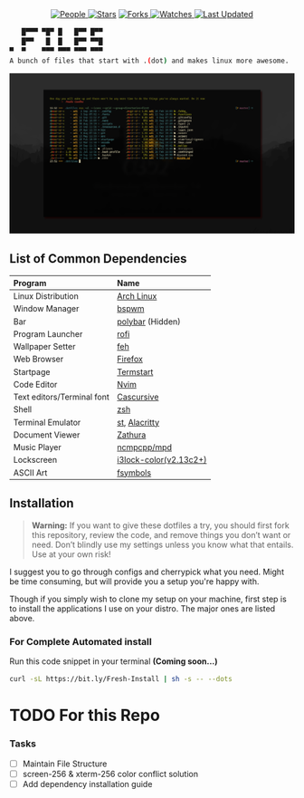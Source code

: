 <div align = "center">
   <a href="https://github.com/adityastomar67/.dotfiles/graphs/contributors">
   <img alt="People" src="https://img.shields.io/github/contributors/adityastomar67/.dotfiles?style=flat&color=ffaaf2&label=People"> </a>

   <a href="https://github.com/adityastomar67/.dotfiles/stargazers">
   <img alt="Stars" src="https://img.shields.io/github/stars/adityastomar67/.dotfiles?style=flat&color=98c379&label=Stars"></a>

   <a href="https://github.com/adityastomar67/.dotfiles/network/members">
   <img alt="Forks" src="https://img.shields.io/github/forks/adityastomar67/.dotfiles?style=flat&color=66a8e0&label=Forks"> </a>

   <a href="https://github.com/adityastomar67/.dotfiles/watchers">
   <img alt="Watches" src="https://img.shields.io/github/watchers/adityastomar67/.dotfiles?style=flat&color=f5d08b&label=Watches"> </a>

   <a href="https://github.com/adityastomar67/.dotfiles/pulse">
   <img alt="Last Updated" src="https://img.shields.io/github/last-commit/adityastomar67/.dotfiles?style=flat&color=e06c75&label="> </a>
</div>

```bash
   █▀▀▀ ▀█▀ █   █▀▀ █▀▀
   █▀▀   █  █   █▀▀ ▀▀█
▀  ▀    ▀▀▀ ▀▀▀ ▀▀▀ ▀▀▀
A bunch of files that start with .(dot) and makes linux more awesome.
```

![Screenshot](https://github.com/adityastomar67/.dotfiles/blob/master/bin/img/Screenshot.png)

## List of Common Dependencies

| Program                             | Name                                                                                                                           |
| :---                                | :---                                                                                                                           |
| Linux Distribution                  | [Arch Linux](https://www.archlinux.org/)                                                                                       |
| Window Manager                      | [bspwm](https://github.com/baskerville/bspwm)                                                                                  |
| Bar                                 | [polybar](https://github.com/jaagr/polybar) (Hidden)                                                                           |
| Program Launcher                    | [rofi](https://github.com/DaveDavenport/rofi)                                                                                  |
| Wallpaper Setter                    | [feh](https://github.com/derf/feh)                                                                                             |
| Web Browser                         | [Firefox](https://firefox.com)                                                                                                 |
| Startpage                           | [Termstart](https://github.com/adityastomar67/.dotfiles/tree/master/startpage/termstart)                                       |
| Code Editor                         | [Nvim](https://neovim.io/)                                                                                                     |
| Text editors/Terminal font          | [Cascursive](https://github.com/sainnhe/icursive-nerd-font)                                                                    |
| Shell                               | [zsh](https://www.zsh.org/)                                                                                                    |
| Terminal Emulator                   | [st](https://st.suckless.org/), [Alacritty](https://github.com/alacritty/alacritty)                                            |
| Document Viewer                     | [Zathura](https://pwmt.org/projects/zathura/)                                                                                  |
| Music Player                        | [ncmpcpp/mpd](https://github.com/ncmpcpp/ncmpcpp)                                                                              |
| Lockscreen                          | [i3lock-color(v2.13c2+)](https://github.com/Raymo111/i3lock-color)                                                             |
| ASCII Art                           | [fsymbols](https://fsymbols.com/text-art)                                                                                      |

## Installation
>**Warning:** If you want to give these dotfiles a try, you should first fork this repository, review the code, and remove things you don’t want or need. Don’t blindly use my settings unless you know what that entails. Use at your own risk!

I suggest you to go through configs and cherrypick what you need. Might be time consuming, but will provide you a setup you're happy with.

Though if you simply wish to clone my setup on your machine, first step is to install the applications I use on your distro. The major ones are listed above.


### For Complete Automated install
Run this code snippet in your terminal **(Coming soon...)**
```bash
curl -sL https://bit.ly/Fresh-Install | sh -s -- --dots
```

# TODO For this Repo

### Tasks
- [ ] Maintain File Structure
- [ ] screen-256 & xterm-256 color conflict solution
- [ ] Add dependency installation guide
